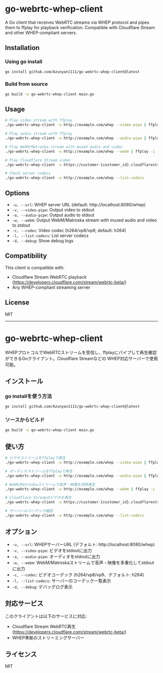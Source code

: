 # go-webrtc-whep-client

A Go client that receives WebRTC streams via WHEP protocol and pipes them to ffplay for playback verification. Compatible with Cloudflare Stream and other WHEP-compliant servers.

## Installation

### Using go install
```bash
go install github.com/Azunyan1111/go-webrtc-whep-client@latest
```

### Build from source
```bash
go build -o go-webrtc-whep-client main.go
```

## Usage

```bash
# Play video stream with ffplay
./go-webrtc-whep-client -u http://example.com/whep --video-pipe | ffplay -i -

# Play audio stream with ffplay
./go-webrtc-whep-client -u http://example.com/whep --audio-pipe | ffplay -i -

# Play WebM/Matroska stream with muxed audio and video
./go-webrtc-whep-client -u http://example.com/whep --webm | ffplay -i -

# Play Cloudflare Stream video
./go-webrtc-whep-client -u https://customer-{customer_id}.cloudflarestream.com/{video_id}/webRTC/play --video-pipe | ffplay -i -

# Check server codecs
./go-webrtc-whep-client -u http://example.com/whep --list-codecs
```

## Options

- `-u, --url`: WHEP server URL (default: http://localhost:8080/whep)
- `-v, --video-pipe`: Output video to stdout
- `-a, --audio-pipe`: Output audio to stdout
- `-w, --webm`: Output WebM/Matroska stream with muxed audio and video to stdout
- `-c, --codec`: Video codec (h264/vp8/vp9, default: h264)
- `-l, --list-codecs`: List server codecs
- `-d, --debug`: Show debug logs

## Compatibility

This client is compatible with:
- Cloudflare Stream WebRTC playback (https://developers.cloudflare.com/stream/webrtc-beta/)
- Any WHEP-compliant streaming server

## License

MIT

---

# go-webrtc-whep-client

WHEPプロトコルでWebRTCストリームを受信し、ffplayにパイプして再生確認ができるGoクライアント。Cloudflare Streamなどの WHEP対応サーバーで使用可能。

## インストール

### go installを使う方法
```bash
go install github.com/Azunyan1111/go-webrtc-whep-client@latest
```

### ソースからビルド
```bash
go build -o go-webrtc-whep-client main.go
```

## 使い方

```bash
# ビデオストリームをffplayで再生
./go-webrtc-whep-client -u http://example.com/whep --video-pipe | ffplay -i -

# オーディオストリームをffplayで再生
./go-webrtc-whep-client -u http://example.com/whep --audio-pipe | ffplay -i -

# WebM/Matroskaストリームで音声・映像を同時再生
./go-webrtc-whep-client -u http://example.com/whep --webm | ffplay -i -

# Cloudflare Streamのビデオを再生
./go-webrtc-whep-client -u https://customer-{customer_id}.cloudflarestream.com/{video_id}/webRTC/play --video-pipe | ffplay -i -

# サーバーのコーデック確認
./go-webrtc-whep-client -u http://example.com/whep --list-codecs
```

## オプション

- `-u, --url`: WHEPサーバーURL (デフォルト: http://localhost:8080/whep)
- `-v, --video-pipe`: ビデオをstdoutに出力
- `-a, --audio-pipe`: オーディオをstdoutに出力
- `-w, --webm`: WebM/Matroskaストリームで音声・映像を多重化してstdoutに出力
- `-c, --codec`: ビデオコーデック (h264/vp8/vp9、デフォルト: h264)
- `-l, --list-codecs`: サーバーのコーデック一覧表示
- `-d, --debug`: デバッグログ表示

## 対応サービス

このクライアントは以下のサービスに対応:
- Cloudflare Stream WebRTC再生 (https://developers.cloudflare.com/stream/webrtc-beta/)
- WHEP準拠のストリーミングサーバー

## ライセンス

MIT